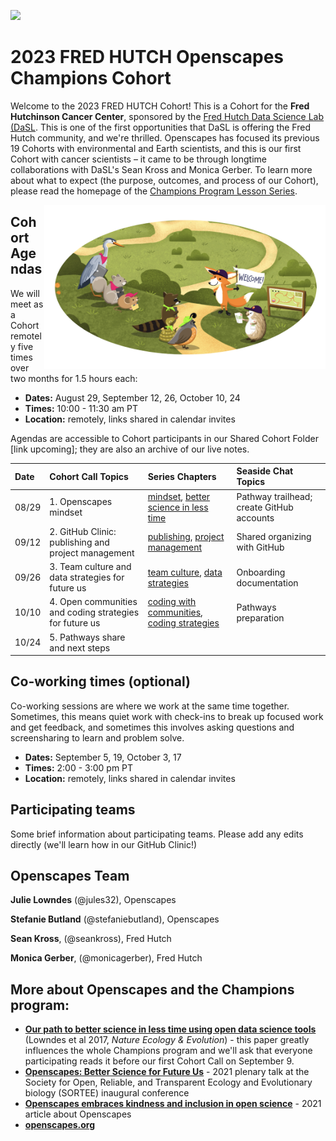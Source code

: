 <a align="left" href="https://github.com/Openscapes/2023-fred-hutch"><img src="https://github.githubassets.com/images/modules/logos_page/GitHub-Mark.png" width="35px"/></a>

# 2023 FRED HUTCH Openscapes Champions Cohort

Welcome to the 2023 FRED HUTCH Cohort! This is a Cohort for the **Fred Hutchinson Cancer Center**, sponsored by the [Fred Hutch Data Science Lab (DaSL](https://hutchdatascience.org/). This is one of the first opportunities that DaSL is offering the Fred Hutch community, and we're thrilled. Openscapes has focused its previous 19 Cohorts with environmental and Earth scientists, and this is our first Cohort with cancer scientists – it came to be through longtime collaborations with DaSL's Sean Kross and Monica Gerber. To learn more about what to expect (the purpose, outcomes, and process of our Cohort), please read the homepage of the [Champions Program Lesson Series](https://openscapes.github.io/series).

<img src="horst-champions-trailhead.png" align="right" width="450"/>

## Cohort Agendas

We will meet as a Cohort remotely five times over two months for 1.5 hours each:

-   **Dates:** August 29, September 12, 26, October 10, 24
-   **Times:** 10:00 - 11:30 am PT
-   **Location:** remotely, links shared in calendar invites

Agendas are accessible to Cohort participants in our Shared Cohort Folder [link upcoming]; they are also an archive of our live notes. 

| Date | Cohort Call Topics          | Series Chapters |      Seaside Chat Topics |
|:----|:------------------|:----------------------|:--------------------------------|
| 08/29 | 1. Openscapes mindset | [mindset](https://openscapes.github.io/series/mindset), [better science in less time](https://openscapes.github.io/series/better-science.html) | Pathway trailhead; create GitHub accounts 
| 09/12 | 2. GitHub Clinic: publishing and project management <br> | [publishing](https://openscapes.github.io/series/github-pub), [project management](https://openscapes.github.io/series/github-issues) | Shared organizing with GitHub
| 09/26 | 3. Team culture and data strategies for future us | [team culture](https://openscapes.github.io/series/team-culture), [data strategies](https://openscapes.github.io/series/data-strategies) | Onboarding documentation 
| 10/10 | 4. Open communities and coding strategies for future us | [coding with communities](https://openscapes.github.io/series/communities), [coding strategies](https://openscapes.github.io/series/coding-strategies) | Pathways preparation
| 10/24 | 5. Pathways share and next steps |  | 

## Co-working times (optional)

Co-working sessions are where we work at the same time together. Sometimes, this means quiet work with check-ins to break up focused work and get feedback, and sometimes this involves asking questions and screensharing to learn and problem solve.

-   **Dates:** September 5, 19, October 3, 17
-   **Times:** 2:00 - 3:00 pm PT
-   **Location:** remotely, links shared in calendar invites

## Participating teams

Some brief information about participating teams. Please add any edits directly (we'll learn how in our GitHub Clinic!)

## Openscapes Team

**Julie Lowndes** (@jules32), Openscapes

**Stefanie Butland** (@stefaniebutland), Openscapes

**Sean Kross**, (@seankross), Fred Hutch

**Monica Gerber**, (@monicagerber), Fred Hutch

<!--- $$TODO: Add Planning Google Folder$$ [Planning Google Folder]() --->

## More about Openscapes and the Champions program:

-   [**Our path to better science in less time using open data science tools**](https://www.nature.com/articles/s41559-017-0160) (Lowndes et al 2017, *Nature Ecology & Evolution*) - this paper greatly influences the whole Champions program and we'll ask that everyone participating reads it before our first Cohort Call on September 9.
-   [**Openscapes: Better Science for Future Us**](https://docs.google.com/presentation/d/1HGw4P095-lblHiGQHXYidHiVysjrPxuojxTxKtE13vk/edit#slide=id.ge2b7c2f974_0_2017) - 2021 plenary talk at the Society for Open, Reliable, and Transparent Ecology and Evolutionary biology (SORTEE) inaugural conference
-   [**Openscapes embraces kindness and inclusion in open science**](https://sparcopen.org/impact-story/openscapes-embraces-kindness-and-inclusion-of-open-science/) - 2021 article about Openscapes
-   [**openscapes.org**](https://openscapes.org/) 
